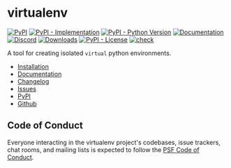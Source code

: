 # virtualenv

[![PyPI](https://img.shields.io/pypi/v/virtualenv?style=flat-square)](https://pypi.org/project/virtualenv)
[![PyPI - Implementation](https://img.shields.io/pypi/implementation/virtualenv?style=flat-square)](https://pypi.org/project/virtualenv)
[![PyPI - Python Version](https://img.shields.io/pypi/pyversions/virtualenv?style=flat-square)](https://pypi.org/project/virtualenv)
[![Documentation](https://readthedocs.org/projects/virtualenv/badge/?version=latest&style=flat-square)](http://virtualenv.pypa.io)
[![Discord](https://img.shields.io/discord/803025117553754132)](https://discord.gg/pypa)
[![Downloads](https://static.pepy.tech/badge/virtualenv/month)](https://pepy.tech/project/virtualenv)
[![PyPI - License](https://img.shields.io/pypi/l/virtualenv?style=flat-square)](https://opensource.org/licenses/MIT)
[![check](https://github.com/pypa/virtualenv/actions/workflows/check.yml/badge.svg)](https://github.com/pypa/virtualenv/actions/workflows/check.yml)

A tool for creating isolated `virtual` python environments.

- [Installation](https://virtualenv.pypa.io/en/latest/installation.html)
- [Documentation](https://virtualenv.pypa.io)
- [Changelog](https://virtualenv.pypa.io/en/latest/changelog.html)
- [Issues](https://github.com/pypa/virtualenv/issues)
- [PyPI](https://pypi.org/project/virtualenv)
- [Github](https://github.com/pypa/virtualenv)

## Code of Conduct

Everyone interacting in the virtualenv project's codebases, issue trackers, chat rooms, and mailing lists is expected to
follow the [PSF Code of Conduct](https://github.com/pypa/.github/blob/main/CODE_OF_CONDUCT.md).

